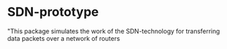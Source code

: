 # SDN-prototype
"This package simulates the work of the SDN-technology for transferring data packets over a network of routers
